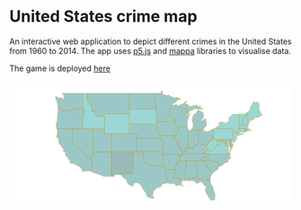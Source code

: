 # United States crime map

An interactive web application to depict different crimes in the United States from 1960 to 2014. The app uses [p5.js](https://p5js.org/) and [mappa](https://mappa.js.org/docs/tldr-p5.html) libraries to visualise data.

The game is deployed [here](https://khholst.github.io/US-crime-map/)
 
![Snipshot of the application](us-crime-snip.PNG "Snipshot of the app")
